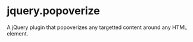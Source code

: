 jquery.popoverize
=================

A jQuery plugin that popoverizes any targetted content around any HTML element.
